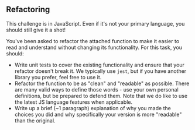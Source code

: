 ## Refactoring

This challenge is in JavaScript. Even if it's not your primary language, you should still give it a shot!

You've been asked to refactor the attached function to make it easier to read and understand without changing its functionality. For this task, you should:

- Write unit tests to cover the existing functionality and ensure that your refactor doesn't break it. We typically use `jest`, but if you have another library you prefer, feel free to use it.
- Refactor the function to be as "clean" and "readable" as possible. There are many valid ways to define those words - use your own personal definitions, but be prepared to defend them. Note that we do like to use the latest JS language features when applicable.
- Write up a brief (~1 paragraph) explanation of why you made the choices you did and why specifically your version is more "readable" than the original.
